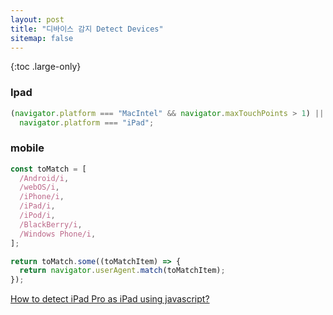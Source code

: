 ```yaml
---
layout: post
title: "디바이스 감지 Detect Devices"
sitemap: false
---
```


{:toc .large-only}

### Ipad

```js
(navigator.platform === "MacIntel" && navigator.maxTouchPoints > 1) ||
  navigator.platform === "iPad";
```

### mobile

```js
const toMatch = [
  /Android/i,
  /webOS/i,
  /iPhone/i,
  /iPad/i,
  /iPod/i,
  /BlackBerry/i,
  /Windows Phone/i,
];

return toMatch.some((toMatchItem) => {
  return navigator.userAgent.match(toMatchItem);
});
```

[How to detect iPad Pro as iPad using javascript?](https://stackoverflow.com/questions/57776001/how-to-detect-ipad-pro-as-ipad-using-javascript)
